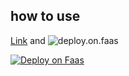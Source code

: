 ## how to use

[Link](url) and ![deploy.on.faas](https://button.faas.ovh/deploy.on.faas.png)

<a href="https://deploy.on.faas.ovh/">
  <img src="https://button.faas.ovh/deploy.on.faas.png" alt="Deploy on Faas">
</a>
